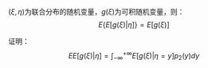 $(\xi, \eta)$为联合分布的随机变量，$g(\xi)$为可积随机变量，则：
$$
E\{E[g(\xi)|\eta]\}=E[g(\xi)]
$$

证明：
$$
E{E[g(\xi)|\eta]}=\int_{-\infty}^{+\infty} E[g(\xi)|\eta =y]p_2(y)dy
$$
